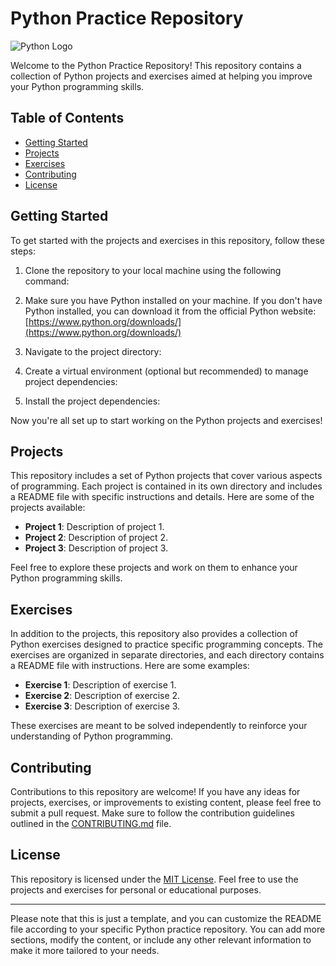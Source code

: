 # Python Practice Repository

![Python Logo](https://www.python.org/static/img/python-logo.png)

Welcome to the Python Practice Repository! This repository contains a collection of Python projects and exercises aimed at helping you improve your Python programming skills.

## Table of Contents

- [Getting Started](#getting-started)
- [Projects](#projects)
- [Exercises](#exercises)
- [Contributing](#contributing)
- [License](#license)

## Getting Started

To get started with the projects and exercises in this repository, follow these steps:

1. Clone the repository to your local machine using the following command:

2. Make sure you have Python installed on your machine. If you don't have Python installed, you can download it from the official Python website: [https://www.python.org/downloads/](https://www.python.org/downloads/)

3. Navigate to the project directory:

4. Create a virtual environment (optional but recommended) to manage project dependencies:

5. Install the project dependencies:

Now you're all set up to start working on the Python projects and exercises!

## Projects

This repository includes a set of Python projects that cover various aspects of programming. Each project is contained in its own directory and includes a README file with specific instructions and details. Here are some of the projects available:

- **Project 1**: Description of project 1.
- **Project 2**: Description of project 2.
- **Project 3**: Description of project 3.

Feel free to explore these projects and work on them to enhance your Python programming skills.

## Exercises

In addition to the projects, this repository also provides a collection of Python exercises designed to practice specific programming concepts. The exercises are organized in separate directories, and each directory contains a README file with instructions. Here are some examples:

- **Exercise 1**: Description of exercise 1.
- **Exercise 2**: Description of exercise 2.
- **Exercise 3**: Description of exercise 3.

These exercises are meant to be solved independently to reinforce your understanding of Python programming.

## Contributing

Contributions to this repository are welcome! If you have any ideas for projects, exercises, or improvements to existing content, please feel free to submit a pull request. Make sure to follow the contribution guidelines outlined in the [CONTRIBUTING.md](#) file.

## License

This repository is licensed under the [MIT License](LICENSE). Feel free to use the projects and exercises for personal or educational purposes.

---

Please note that this is just a template, and you can customize the README file according to your specific Python practice repository. You can add more sections, modify the content, or include any other relevant information to make it more tailored to your needs.


